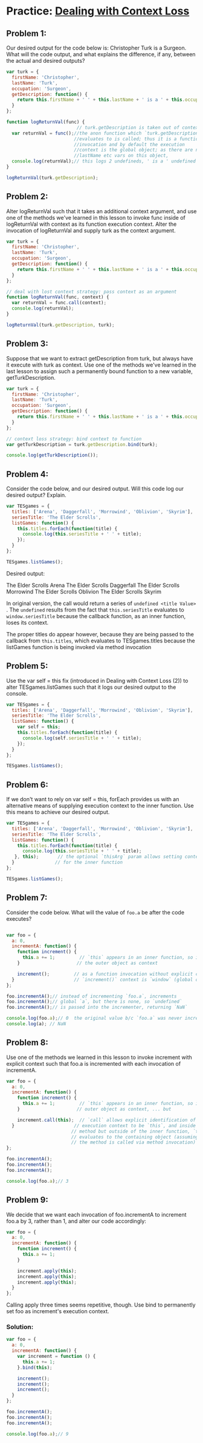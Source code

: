 # Practice: [Dealing with Context Loss](https://launchschool.com/lessons/c9200ad2/assignments/92892280)

## Problem 1:

Our desired output for the code below is: Christopher Turk is a Surgeon. What will the code output, and what explains the difference, if any, between the actual and desired outputs?

```javascript
var turk = {
  firstName: 'Christopher',
  lastName: 'Turk',
  occupation: 'Surgeon',
  getDescription: function() {
    return this.firstName + ' ' + this.lastName + ' is a ' + this.occupation + '.';
  }
};

function logReturnVal(func) {
                          // turk.getDescription is taken out of context;
  var returnVal = func();//the anon function which `turk.getDescription`
                         //evaluates to is called; thus it is a function
                         //invocation and by default the execution 
                         //context is the global object; as there are no
                         //lastName etc vars on this object, 
  console.log(returnVal);// this logs 2 undefineds, ' is a ' undefined
}

logReturnVal(turk.getDescription);
```

## Problem 2:
Alter logReturnVal such that it takes an additional context argument, and use one of the methods we've learned in this lesson to invoke func inside of logReturnVal with context as its function execution context. Alter the invocation of logReturnVal and supply turk as the context argument.

```javascript
var turk = {
  firstName: 'Christopher',
  lastName: 'Turk',
  occupation: 'Surgeon',
  getDescription: function() {
    return this.firstName + ' ' + this.lastName + ' is a ' + this.occupation + '.';
  }
};

// deal with lost context strategy: pass context as an argument
function logReturnVal(func, context) {
  var returnVal = func.call(context);
  console.log(returnVal);
}

logReturnVal(turk.getDescription, turk);

```

## Problem 3:
Suppose that we want to extract getDescription from turk, but always have it execute with turk as context. Use one of the methods we've learned in the last lesson to assign such a permanently bound function to a new variable, getTurkDescription.

```javascript
var turk = {
  firstName: 'Christopher',
  lastName: 'Turk',
  occupation: 'Surgeon',
  getDescription: function() {
    return this.firstName + ' ' + this.lastName + ' is a ' + this.occupation + '.';
  }
};

// context loss strategy: bind context to function
var getTurkDescription = turk.getDescription.bind(turk);

console.log(getTurkDescription());

```

## Problem 4:
Consider the code below, and our desired output. Will this code log our desired output? Explain.

```javascript
var TESgames = {
  titles: ['Arena', 'Daggerfall', 'Morrowind', 'Oblivion', 'Skyrim'],
  seriesTitle: 'The Elder Scrolls',
  listGames: function() {
    this.titles.forEach(function(title) {
      console.log(this.seriesTitle + ' ' + title);
    });
  }
};

TESgames.listGames();

```

Desired output:

The Elder Scrolls Arena
The Elder Scrolls Daggerfall
The Elder Scrolls Morrowind
The Elder Scrolls Oblivion
The Elder Scrolls Skyrim


In original version, the call would return a series of `undefined <title Value>` . The `undefined` results from the fact that `this.seriesTitle` evaluates to `window.seriesTitle` because the callback function, as an inner function, loses its context. 

The proper titles do appear however, because they are being passed to the callback from `this.titles`, which evaluates to TESgames.titles because the listGames function is being invoked via method invocation

## Problem 5:

Use the var self = this fix (introduced in Dealing with Context Loss (2)) to alter TESgames.listGames such that it logs our desired output to the console.

```javascript
var TESgames = {
  titles: ['Arena', 'Daggerfall', 'Morrowind', 'Oblivion', 'Skyrim'],
  seriesTitle: 'The Elder Scrolls',
  listGames: function() {
    var self = this;
    this.titles.forEach(function(title) {
      console.log(self.seriesTitle + ' ' + title);
    });
  }
};

TESgames.listGames();
```

## Problem 6:

If we don't want to rely on var self = this, forEach provides us with an alternative means of supplying execution context to the inner function. Use this means to achieve our desired output.

```javascript
var TESgames = {
  titles: ['Arena', 'Daggerfall', 'Morrowind', 'Oblivion', 'Skyrim'],
  seriesTitle: 'The Elder Scrolls',
  listGames: function() {
    this.titles.forEach(function(title) {
      console.log(this.seriesTitle + ' ' + title);
   }, this);       // the optional `thisArg` param allows setting context
  }               // for the inner function
};

TESgames.listGames();
```

## Problem 7:

Consider the code below. What will the value of `foo.a` be after the code executes?

```javascript

var foo = {
  a: 0,
  incrementA: function() {
    function increment() {
      this.a += 1;         // `this` appears in an inner function, so it looses
    }                     // the outer object as context

    increment();         // as a function invocation without explicit context
  }                      // `increment()` context is `window` (global object)
};

foo.incrementA();// instead of incrementing `foo.a`, increments 
foo.incrementA();// global `a`, but there is none, so `undefined`
foo.incrementA();// is passed into the incrementer, returning `NaN`

console.log(foo.a);// 0  the original value b/c `foo.a` was never incremented
console.log(a); // NaN
```

## Problem 8:

Use one of the methods we learned in this lesson to invoke increment with explicit context such that foo.a is incremented with each invocation of incrementA.

```javascript
var foo = {
  a: 0,
  incrementA: function() {
    function increment() {
      this.a += 1;         // `this` appears in an inner function, so it looses
    }                     // outer object as context, ... but

    increment.call(this);  // `call` allows explicit identification of the 
  }                      // execution context to be `this`, and inside of the
                        // method but outside of the inner function, `this`
                        // evaluates to the containing object (assuming
                        // the method is called via method invocation)
};

foo.incrementA();
foo.incrementA();
foo.incrementA();

console.log(foo.a);// 3
```

## Problem 9:

We decide that we want each invocation of foo.incrementA to increment foo.a by 3, rather than 1, and alter our code accordingly:
```javascript
var foo = {
  a: 0,
  incrementA: function() {
    function increment() {
      this.a += 1;
    }

    increment.apply(this);
    increment.apply(this);
    increment.apply(this);
  }
};
```
Calling apply three times seems repetitive, though. Use bind to permanently set foo as increment's execution context.

### Solution:
```javascript
var foo = {
  a: 0,
  incrementA: function() {
    var increment = function () {
      this.a += 1;
    }.bind(this);

    increment();
    increment();
    increment();
  }
};

foo.incrementA();
foo.incrementA();
foo.incrementA();

console.log(foo.a);// 9
```
